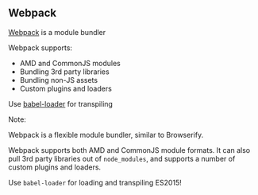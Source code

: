 ##  Webpack

[Webpack](https://webpack.github.io/) is a module bundler

Webpack supports:
* AMD and CommonJS modules
* Bundling 3rd party libraries
* Bundling non-JS assets
* Custom plugins and loaders

Use [babel-loader](https://github.com/babel/babel-loader) for transpiling



Note:

Webpack is a flexible module bundler, similar to Browserify.

Webpack supports both AMD and CommonJS module formats. It can also pull 3rd party libraries out of `node_modules`, and supports a number of custom plugins and loaders.

Use `babel-loader` for loading and transpiling ES2015!

